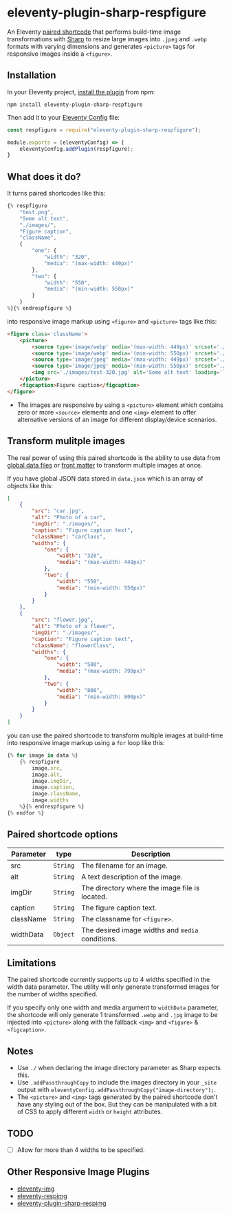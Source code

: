 # eleventy-plugin-sharp-respfigure
An Eleventy [paired shortcode](https://www.11ty.dev/docs/shortcodes/#paired-shortcodes) that performs build-time image transformations with [Sharp](https://sharp.pixelplumbing.com/) to resize large images into `.jpeg` and `.webp` formats with varying dimensions and generates `<picture>` tags for responsive images inside a `<figure>`.

## Installation
In your Eleventy project, [install the plugin](https://www.npmjs.com/package/eleventy-plugin-sharp-respfigure) from npm:
```
npm install eleventy-plugin-sharp-respfigure
```
Then add it to your [Eleventy Config](https://www.11ty.dev/docs/config/) file:
```js
const respfigure = require("eleventy-plugin-sharp-respfigure");

module.exports = (eleventyConfig) => {
    eleventyConfig.addPlugin(respfigure);
}
```

## What does it do?
It turns paired shortcodes like this:

```js
{% respfigure 
    "test.png",
    "Some alt text",
    "./images/",
    "Figure caption",
    "className",
    {
        "one": {
            "width": "320",
            "media": "(max-width: 449px)"
        },
        "two": {
            "width": "550",
            "media": "(min-width: 550px)"
        }
    }
%}{% endrespfigure %}
```
into responsive image markup using `<figure>` and `<picture>` tags like this:
```html
<figure class='className'>
    <picture>
        <source type='image/webp' media='(max-width: 449px)' srcset='./images/test-320.webp'>
        <source type='image/webp' media='(min-width: 550px)' srcset='./images/test-550.webp'>
        <source type='image/jpeg' media='(max-width: 449px)' srcset='./images/test-320.jpg'>
        <source type='image/jpeg' media='(min-width: 550px)' srcset='./images/test-550.jpg'>
        <img src='./images/test-320.jpg' alt='Some alt text' loading='lazy'>
    </picture>
    <figcaption>Figure caption</figcaption>
</figure>
```
- The images are responsive by using a `<picture>` element which contains zero or more `<source>` elements and one `<img>` element to offer alternative versions of an image for different display/device scenarios. 

## Transform mulitple images
The real power of using this paired shortcode is the ability to use data from [global data files](https://www.11ty.dev/docs/data-global/) or [front matter](https://www.11ty.dev/docs/data-frontmatter/) to transform multiple images at once.

If you have global JSON data stored in `data.json` which is an array of objects like this:

```json
[
    {
        "src": "car.jpg",
        "alt": "Photo of a car",
        "imgDir": "./images/",
        "caption": "Figure caption text",
        "className": "carClass",
        "widths": {
            "one": {
                "width": "320",
                "media": "(max-width: 449px)"
            },
            "two": {
                "width": "550",
                "media": "(min-width: 550px)"
            }
        }
    },
    {
        "src": "flower.jpg",
        "alt": "Photo of a flower",
        "imgDir": "./images/",
        "caption": "Figure caption text",
        "className": "flowerClass",
        "widths": {
            "one": {
                "width": "500",
                "media": "(max-width: 799px)"
            },
            "two": {
                "width": "800",
                "media": "(min-width: 800px)"
            }
        }
    }
]
```
you can use the paired shortcode to transform multiple images at build-time into responsive image markup using a `for` loop like this:

```js
{% for image in data %}
    {% respfigure 
        image.src, 
        image.alt, 
        image.imgDir,
        image.caption, 
        image.className,
        image.widths 
    %}{% endrespfigure %}
{% endfor %}
```

## Paired shortcode options

| Parameter | type | Description |
| ------    | ------- | -------     |
| src       | `String` | The filename for an image. |
| alt       | `String` | A text description of the image. |
| imgDir | `String` | The directory where the image file is located. |
| caption | `String` | The figure caption text. |
| className | `String` | The classname for `<figure>`. |
| widthData | `Object` | The desired image widths and `media` conditions. |

## Limitations
The paired shortcode currently supports up to 4 widths specified in the width data parameter. The utility will only generate transformed images for the number of widths specified. 

If you specify only one width and media argument to `widthData` parameter, the shortcode will only generate 1 transformed `.webp` and `.jpg` image to be injected into `<picture>` along with the fallback `<img>` and `<figure>` & `<figcaption>`.

## Notes
- Use `./` when declaring the image directory parameter as Sharp expects this.
- Use `.addPassthroughCopy` to include the images directory in your `_site` output with `eleventyConfig.addPassthroughCopy("image-directory");`.
- The `<picture>` and `<img>` tags generated by the paired shortcode don't have any styling out of the box. But they can be manipulated with a bit of CSS to apply different `width` or `height` attributes.

## TODO
- [ ] Allow for more than 4 widths to be specified.

## Other Responsive Image Plugins
- [eleventy-img](https://github.com/11ty/eleventy-img)
- [eleventy-respimg](https://github.com/eeeps/eleventy-respimg)
- [eleventy-plugin-sharp-respimg](https://github.com/tannerdolby/eleventy-plugin-sharp-respimg)